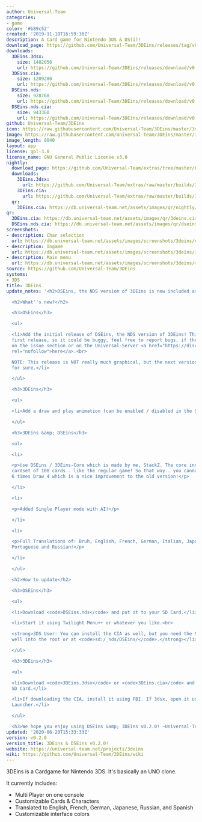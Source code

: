 ```yaml
---
author: Universal-Team
categories:
- game
color: '#b89c52'
created: '2019-11-18T16:59:30Z'
description: A Card game for Nintendo 3DS & DS(i)!
download_page: https://github.com/Universal-Team/3DEins/releases/tag/v0.2.0
downloads:
  3DEins.3dsx:
    size: 1482056
    url: https://github.com/Universal-Team/3DEins/releases/download/v0.2.0/3DEins.3dsx
  3DEins.cia:
    size: 1209280
    url: https://github.com/Universal-Team/3DEins/releases/download/v0.2.0/3DEins.cia
  DSEins.nds:
    size: 928768
    url: https://github.com/Universal-Team/3DEins/releases/download/v0.2.0/DSEins.nds
  DSEins.nds.cia:
    size: 943360
    url: https://github.com/Universal-Team/3DEins/releases/download/v0.2.0/DSEins.nds.cia
github: Universal-Team/3DEins
icon: https://raw.githubusercontent.com/Universal-Team/3DEins/master/3ds/app/icon.png
image: https://raw.githubusercontent.com/Universal-Team/3DEins/master/3ds/app/banner.png
image_length: 8040
layout: app
license: gpl-3.0
license_name: GNU General Public License v3.0
nightly:
  download_page: https://github.com/Universal-Team/extras/tree/master/builds/3DEins
  downloads:
    3DEins.3dsx:
      url: https://github.com/Universal-Team/extras/raw/master/builds/3DEins/3DEins.3dsx
    3DEins.cia:
      url: https://github.com/Universal-Team/extras/raw/master/builds/3DEins/3DEins.cia
  qr:
    3DEins.cia: https://db.universal-team.net/assets/images/qr/nightly/3deins.cia.png
qr:
  3DEins.cia: https://db.universal-team.net/assets/images/qr/3deins.cia.png
  DSEins.nds.cia: https://db.universal-team.net/assets/images/qr/dseins.nds.cia.png
screenshots:
- description: Char selection
  url: https://db.universal-team.net/assets/images/screenshots/3deins/char-selection.png
- description: Ingame
  url: https://db.universal-team.net/assets/images/screenshots/3deins/ingame.png
- description: Main menu
  url: https://db.universal-team.net/assets/images/screenshots/3deins/main-menu.png
source: https://github.com/Universal-Team/3DEins
systems:
- 3DS
title: 3DEins
update_notes: '<h2>DSEins, the NDS version of 3DEins is now included as well!</h2>

  <h2>What''s new?</h2>

  <h3>DSEins</h3>

  <ul>

  <li>Add the initial release of DSEins, the NDS version of 3DEins! This is it''s
  first release, so it could be buggy, feel free to report bugs, if there are any
  on the issue section or on the Universal-Server <a href="https://discord.gg/KDJCfGF"
  rel="nofollow">here</a>.<br>

  NOTE: This release is NOT really much graphical, but the next version will be better
  for sure.</li>

  </ul>

  <h3>3DEins</h3>

  <ul>

  <li>Add a draw and play animation (can be enabled / disabled in the Settings.)</li>

  </ul>

  <h3>3DEins &amp; DSEins</h3>

  <ul>

  <li>

  <p>Use DSEins / 3DEins-Core which is made by me, StackZ. The core includes a proper
  cardset of 108 cards.. like the regular game! So that way.. you cannot have like
  6 times Draw 4 which is a nice improvement to the old version!</p>

  </li>

  <li>

  <p>Added Single Player mode with AI!</p>

  </li>

  <li>

  <p>Full Translations of: Bruh, English, French, German, Italian, Japanese, Polish,
  Portuguese and Russian!</p>

  </li>

  </ul>

  <h2>How to update</h2>

  <h3>DSEins</h3>

  <ul>

  <li>Download <code>DSEins.nds</code> and put it to your SD Card.</li>

  <li>Start it using Twilight Menu++ or whatever you like.<br>

  <strong>3DS User: You can install the CIA as well, but you need the NDS file as
  well into the root or at <code>sd:/_nds/DSEins/</code>.</strong></li>

  </ul>

  <h3>3DEins</h3>

  <ul>

  <li>Download <code>3DEins.3dsx</code> or <code>3DEins.cia</code> and put it to your
  SD Card.</li>

  <li>If downloading the CIA, install it using FBI. If 3dsx, open it using the Homebrew
  Launcher.</li>

  </ul>

  <h3>We hope you enjoy using DSEins &amp; 3DEins v0.2.0! ~Universal-Team</h3>'
updated: '2020-06-20T15:33:33Z'
version: v0.2.0
version_title: 3DEins & DSEins v0.2.0!
website: https://universal-team.net/projects/3deins
wiki: https://github.com/Universal-Team/3DEins/wiki
---
```

3DEins is a Cardgame for Nintendo 3DS. It's basically an UNO clone.

It currently includes:
- Multi Player on one console
- Customizable Cards & Characters
- Translated to English, French, German, Japanese, Russian, and Spanish
- Customizable interface colors